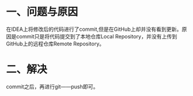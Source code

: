 # 一、问题与原因
在IDEA上将修改后的代码进行了commit,但是在GitHub上却并没有看到更新。原因是commit只是将代码提交到了本地仓库Local Repository，并没有上传到GitHub上的远程仓库Remote Repository。

# 二、解决
commit之后，再进行git——push即可。
